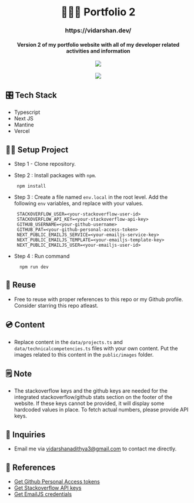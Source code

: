 
<h1 align="center">👨🏻‍💻 Portfolio 2</h1>

<h3 align="center">
  https://vidarshan.dev/
</h3>

<h4 align="center">
Version 2 of my portfolio website with all of my developer related activities and information
</h4>


<div align="center">
<img src="https://therealsujitk-vercel-badge.vercel.app/?app=portfolio-v2" />
</div>


<br/>

<div align="center">
  
<img src="https://user-images.githubusercontent.com/48169745/162748995-1fc0a078-86eb-49dd-a105-4aa802d9bd26.png" />
</div>


## 🎛️ Tech Stack
- Typescript
- Next JS
- Mantine
- Vercel

## 👷‍♂️ Setup Project

- Step 1 - Clone repository.
    
- Step 2 : Install packages with `npm`.

       npm install
       
- Step 3 : Create a file named `env.local` in the root level. Add the following `env` variables, and replace with your values.


       STACKOVERFLOW_USER=<your-stackoverflow-user-id>
       STACKOVERFLOW_API_KEY=<your-stackoverflow-api-key>
       GITHUB_USERNAME=<your-github-username>
       GITHUB_PAT=<your-github-personal-access-token>
       NEXT_PUBLIC_EMAILJS_SERVICE=<your-emailjs-service-key>
       NEXT_PUBLIC_EMAILJS_TEMPLATE=<your-emailjs-template-key>
       NEXT_PUBLIC_EMAILJS_USER=<your-emailjs-user-id>
       
       
- Step 4 : Run command
  
        npm run dev
        
## 🔄 Reuse
- Free to reuse with proper references to this repo or my Github profile. Consider starring this repo atleast.
        
## 💿 Content
- Replace content in the `data/projects.ts` and `data/technicalcompetencies.ts` files with your own content. Put the images related to this content in the `public/images` folder.
        
## 🗒️ Note
- The stackoverflow keys and the github keys are needed for the integrated stackoverflow/github stats section on the footer of the website. If these keys cannot be provided, it will display some hardcoded values in place. To fetch actual numbers, please provide API keys.

## 💬 Inquiries
- Email me via vidarshanadithya3@gmail.com to contact me directly.

## 🔗 References
- [Get Github Personal Access tokens](https://docs.github.com/en/authentication/keeping-your-account-and-data-secure/creating-a-personal-access-token)
- [Get Stackoverflow API keys](https://api.stackexchange.com/)
- [Get EmailJS credentials](https://www.emailjs.com/docs/tutorial/overview/)
